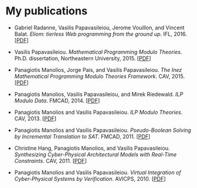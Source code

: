 # My publications

 - Gabriel Radanne, Vasilis Papavasileiou, Jerome Vouillon, and
   Vincent Balat.
   *Eliom: tierless Web programming from the ground up*.
   IFL, 2016.
   \[[PDF](ifl-2016.pdf)\]

 - Vasilis Papavasileiou. *Mathematical Programming Modulo Theories*.
   Ph.D. dissertation, Northeastern University, 2015.
   \[[PDF](dissertation.pdf)\]

 - Panagiotis Manolios, Jorge Pais, and Vasilis Papavasileiou. *The
   Inez Mathematical Programming Modulo Theories Framework*. CAV,
   2015\. \[[PDF](cav-2015.pdf)\]

 - Panagiotis Manolios, Vasilis Papavasileiou, and Mirek
   Riedewald. *ILP Modulo Data*. FMCAD, 2014.
   \[[PDF](fmcad-2014.pdf)\]

 - Panagiotis Manolios and Vasilis Papavasileiou. *ILP Modulo
   Theories*. CAV, 2013. \[[PDF](cav-2013.pdf)\]

 - Panagiotis Manolios and Vasilis Papavasileiou. *Pseudo-Boolean
   Solving by Incremental Translation to SAT*. FMCAD,
   2011\. \[[PDF](fmcad-2011.pdf)\]

 - Christine Hang, Panagiotis Manolios, and Vasilis
   Papavasileiou. *Synthesizing Cyber-Physical Architectural Models
   with Real-Time Constraints*. CAV,
   2011\. \[[PDF](cav-2011.pdf)\]

 - Panagiotis Manolios and Vasilis Papavasileiou. *Virtual Integration
   of Cyber-Physical Systems by Verification*. AVICPS,
   2010\. \[[PDF](avicps-2010.pdf)\]
